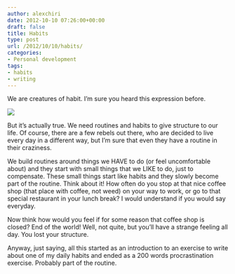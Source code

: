 ```yaml
---
author: alexchiri
date: 2012-10-10 07:26:00+00:00
draft: false
title: Habits
type: post
url: /2012/10/10/habits/
categories:
- Personal development
tags:
- habits
- writing
---
```


We are creatures of habit. I’m sure you heard this expression before.

[![](http://f.cl.ly/items/1O0t3a0o2Z2D1D0D1N2u/success_thumb.jpg)
](http://f.cl.ly/items/2Y3c1T081E1E2q3G2C0K/success.jpg)

But it’s actually true. We need routines and habits to give structure to our life. Of course, there are a few rebels out there, who are decided to live every day in a different way, but I’m sure that even they have a routine in their craziness.

We build routines around things we HAVE to do (or feel uncomfortable about) and they start with small things that we LIKE to do, just to compensate. These small things start like habits and they slowly become part of the routine. Think about it! How often do you stop at that nice coffee shop (that place with coffee, not weed) on your way to work, or go to that special restaurant in your lunch break? I would understand if you would say everyday.

Now think how would you feel if for some reason that coffee shop is closed? End of the world! Well, not quite, but you’ll have a strange feeling all day. You lost your structure.

Anyway, just saying, all this started as an introduction to an exercise to write about one of my daily habits and ended as a 200 words procrastination exercise. Probably part of the routine.
